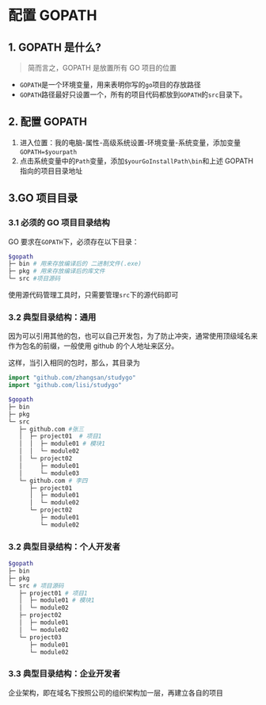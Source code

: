 # 配置 GOPATH

## 1. GOPATH 是什么?

> 简而言之，GOPATH 是放置所有 GO 项目的位置

- `GOPATH`是一个环境变量，用来表明你写的`go`项目的存放路径
- `GOPATH`路径最好只设置一个，所有的项目代码都放到`GOPATH`的`src`目录下。

## 2. 配置 GOPATH

1. 进入位置：我的电脑-属性-高级系统设置-环境变量-系统变量，添加变量`GOPATH=$yourpath`
2. 点击系统变量中的`Path`变量，添加`$yourGoInstallPath\bin`和上述 GOPATH 指向的项目目录地址

## 3.GO 项目目录

### 3.1 必须的 GO 项目目录结构

GO 要求在`GOPATH`下，必须存在以下目录：

```bash
$gopath
├─ bin # 用来存放编译后的 二进制文件(.exe)
├─ pkg # 用来存放编译后的库文件
└─ src #项目源码
```

使用源代码管理工具时，只需要管理`src`下的源代码即可

### 3.2 典型目录结构：通用

因为可以引用其他的包，也可以自己开发包，为了防止冲突，通常使用顶级域名来作为包名的前缀，一般使用 github 的个人地址来区分。

这样，当引入相同的包时，那么，其目录为

```go
import "github.com/zhangsan/studygo"
import "github.com/lisi/studygo"
```

```bash
$gopath
├─ bin
├─ pkg
└─ src
   ├─ github.com #张三
   │  ├─ project01  # 项目1
   │  │  ├─ module01 # 模块1
   │  │  └─ module02
   │  └─ project02
   │     ├─ module01
   │     └─ module03
   └─ github.com # 李四
      ├─ project01
      │  ├─ module01
      │  └─ module02
      └─ project02
         ├─ module01
         └─ module02

```

### 3.2 典型目录结构：个人开发者

```bash
$gopath
├─ bin
├─ pkg
└─ src # 项目源码
   ├─ project01 # 项目1
   │  ├─ module01 # 模块1
   │  └─ module02
   ├─ project02
   │  ├─ module01
   │  └─ module02
   └─ project03
      ├─ module01
      └─ module02
```

### 3.3 典型目录结构：企业开发者

企业架构，即在域名下按照公司的组织架构加一层，再建立各自的项目
